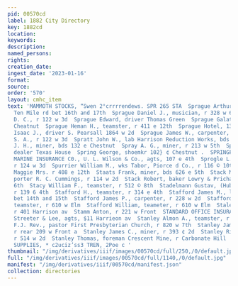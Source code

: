 ```yaml
---
pid: 00570cd
label: 1882 City Directory
key: 1882cd
location: 
keywords: 
description: 
named_persons: 
rights: 
creation_date: 
ingest_date: '2023-01-16'
format: 
source: 
order: '570'
layout: cmhc_item
text: 'MAMMOTH STOCKS, “Swen 2°crrrrendews. SPR 265 STA  Sprague Arthur, miner, bds
  Ten Mile rd bet 16th and 17th  Sprague Daniel J., musician, r 328 w 6th  Sprague
  D. C., r 122 w 3d  Sprague Edward, driver Thomas Green  Sprague Galatia, r 132 e
  Cheatnut  Sprague Heman H., teamster, r 411 e 12th  Sprague Hotel, 132 e Chestnut  Sprague
  Isaac J., driver S. Pearsall 1864 w 2d  Sprague James W., carpenter, r 208 w 6th  Sprague
  S. A., r 122 w 3d  Spratt John W., lab Harrison Reduction Works, bds 132 e Chestnut  Spratt
  J. H., miner, bds 132 e Chestnut  Spray A. G., miner, r 213 w 5th  Spray James A.,
  dealer Texas House  Spring George, shoemkr 102} ¢ Chestnut .  SPRINGFIELD FIRE 4ND
  MARINE INSURANCE C0., U. L. Wilson & Co., agts, 107 e 4th  Sprogle L. J., mining,
  r 124 w 3d  Spurrier William M., wks Tabor, Piorce d Co., r 116 © 10th  Squires
  Maggie Mrs. r 408 e 12th  Staats Frank, miner, bds 626 e 5th  Stack Michael H.,
  porter R. C. Cummings, r 114 w 2d  Stack Robert, baker Lowry & Prichard, r 203 e
  6th  Stacy William F., teamster, r 512 © 8th  Stadelmann Gustav, (Huber & Co.,)
  r 139 6 4th  Stafford H., teamster, r 314 e 4th  Stafford James M., lab, r ws Hazel
  bet 14th and 15th  Stafford James P., carpenter, r 228 w 2d  Stafford Thomas C.,
  teamster, r 610 w Elm  Stafford William, teameter, r 610 w Elm  Staley George, actor,
  r 401 Harrison av  Stamm Anton, r 221 w Front  STANDARD OFFICE INSURANCE CO., London,
  Streeter & Lee, agts, $11 Harrieon av  Stanley Almon A., teamster, r 805 e 4th  Stanley
  F.J. Rev., pastor First Presbyterian Church, r 820 w 7th  Stanley James, teamster,
  r rear 209 w Front a  Stanley James C., miner, r 393 ¢ 2d  Stanley Richard H., ranchman,
  r 514 w 2d  Stanley Thomas, foreman Crescent Mine, r Carbonate Hill     MINERS’
  SUPPLIES, * c2uciz’ss3 TREN, 2Poe c '
thumbnail: "/img/derivatives/iiif/images/00570cd/full/250,/0/default.jpg"
full: "/img/derivatives/iiif/images/00570cd/full/1140,/0/default.jpg"
manifest: "/img/derivatives/iiif/00570cd/manifest.json"
collection: directories
---
```

